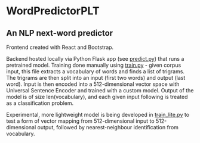 # WordPredictorPLT
## An NLP next-word predictor
Frontend created with React and Bootstrap.

Backend hosted locally via Python Flask app (see [predict.py](./predict.py)) that runs a pretrained model. Training done manually using [train.py](./train.py) - given corpus input, this file extracts a vocabulary of words and finds a list of trigrams. The trigrams are then split into an input (first two words) and output (last word). Input is then encoded into a 512-dimensional vector space with Universal Sentence Encoder and trained with a custom model. Output of the model is of size len(vocabulary), and each given input following is treated as a classification problem.

Experimental, more lightweight model is being developed in [train_lite.py](./train_lite.py) to test a form of vector mapping from 512-dimensional input to 512-dimensional output, followed by nearest-neighbour identification from vocabulary.
